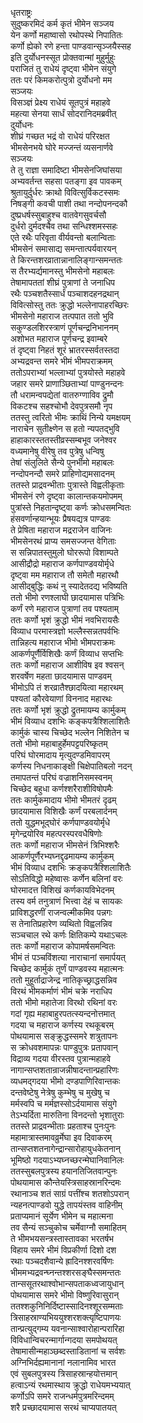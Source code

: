 धृतराष्ट्रः  
सुदुष्करमिदं कर्म कृतं भीमेन सञ्जय  
येन कर्णो महाष्वासो रथोपस्थे निपातितः  
कर्णो ह्येको रणे हन्ता पाण्डवान्सृञ्जयैस्सह  
इति दुर्योधनस्सूत प्रोक्तवान्मां मुहुर्मुहुः  
पराजितं तु राधेयं दृष्ट्वा भीमेन संयुगे  
ततः परं किमकरोत्पुत्रो दुर्योधनो मम  
सञ्जयः  
विसञ्ज्ञं प्रेक्ष्य राधेयं सूतपुत्रं महाहवे  
महत्या सेनया सार्धं सोदरानिदमब्रवीत्  
दुर्योधनः  
शीघ्रं गच्छत भद्रं वो राधेयं परिरक्षत  
भीमसेनभये घोरे मज्जन्तं व्यसनार्णवे  
सञ्जयः  
ते तु राज्ञा समादिष्टा भीमसेनजिघांसया  
अभ्यवर्तन्त सहसा पतङ्गा इव पावकम्  
श्रुतायुर्दुर्धरः क्राथो विवित्सुर्विकटस्समः  
निषङ्गी कवची पाशी तथा नन्दोपनन्दकौ  
दुष्प्रधर्षस्सुबाहुश्च वातवेगसुवर्चसौ  
दुर्धरो दुर्मदश्चैव तथा सन्धिश्शमस्सहः  
एते रथैः परिवृता वीर्यवन्तो बलान्विताः  
भीमसेनं समासाद्य समन्तात्पर्यवारयन्  
ते किरन्तशरव्रातान्नानालिङ्गान्समन्ततः  
स तैरभ्यर्द्यमानस्तु भीमसेनो महाबलः  
तेषामापततां शीघ्रं पुत्राणां ते जनाधिप  
रथैः पञ्चशतैस्सार्धं पञ्चाशदहनद्रथान्  
विवित्सोस्तु ततः क्रुद्धो भल्लेनापाहरच्छिरः  
भीमसेनो महाराज तत्पपात ततो भुवि  
सकुण्डलशिरस्त्राणं पूर्णचन्द्रनिभाननम्  
अशोभत महाराज पूर्णचन्द्र इवाम्बरे  
तं दृष्ट्वा निहतं शूरं भ्रातरस्सर्वतस्तदा  
अभ्यद्रवन्त समरे भीमं भीमपराक्रमम्  
ततोऽपराभ्यां भल्लाभ्यां पुत्रयोस्ते महाहवे  
जहार समरे प्राणाञ्छिताभ्यां पाण्डुनन्दनः  
तौ धरामन्वपद्येतां वातरुग्णाविव द्रुमौ  
विकटश्च सहश्चोभौ देवपुत्रसमौ नृप  
ततस्तु त्वरितो भीमः क्राथिं निन्ये यमक्षयम्  
नाराचेन सुतीक्ष्णेन स हतो न्यपतद्भुवि  
हाहाकारस्ततस्तीव्रस्सम्बभूव जनेश्वर  
वध्यमानेषु वीरेषु तव पुत्रेषु धन्विषु  
तेषां संलुलिते सैन्ये पुनर्भीमो महाबलः  
नन्दोपनन्दौ समरे प्राहिणोद्यमसादनम्  
ततस्ते प्राद्रवन्भीताः पुत्रास्ते विह्वलीकृताः  
भीमसेनं रणे दृष्ट्वा कालान्तकयमोपमम्  
पुत्रांस्ते निहतान्दृष्ट्वा कर्णः क्रोधसमन्वितः  
हंसवर्णान्हयान्भूयः प्रैषयद्यत्र पाण्डवः  
ते प्रेषिता महाराज मद्रराजेन वाजिनः  
भीमसेनरथं प्राप्य समसज्जन्त वेगिताः  
स सन्निपातस्तुमुलो घोररूपो विशाम्पते  
आसीद्रौद्रो महाराज कर्णपाण्डवयोर्मृधे  
दृष्ट्वा मम महाराज तौ समेतौ महारथौ  
आसीद्बुद्धिः कथं नु स्यादेतदद्य भविष्यति  
ततो भीमो रणश्लाघी छादयामास पत्रिभिः  
कर्णं रणे महाराज पुत्राणां तव पश्यताम्  
ततः कर्णो भृशं क्रुद्धो भीमं नवभिरायसैः  
विव्याध परमास्त्रज्ञो भल्लैस्सन्नतपर्वभिः  
तान्निहत्य महाराज भीमो भीमपराक्रमः  
आकर्णपूर्णैर्विशिखैः कर्णं विव्याध सप्तभिः  
ततः कर्णो महाराज आशीविष इव श्वसन्  
शरवर्षेण महता छादयामास पाण्डवम्  
भीमोऽपि तं शरव्रातैश्छादयित्वा महारथम्  
पश्यतां कौरवेयाणां विननाद महारथः  
ततः कर्णो भृशं क्रुद्धो द्रुतमायम्य कार्मुकम्  
भीमं विव्याध दशभिः कङ्कपत्रैश्शिलाशितैः  
कार्मुकं चास्य चिच्छेद भल्लेन निशितेन च  
ततो भीमो महाबाहुर्हेमपट्टपरिष्कृतम्  
परिघं घोरमादाय मृत्युदण्डमिवापरम्  
कर्णस्य निधनाकाङ्क्षी चिक्षेपातिबलो नदन्  
तमापतन्तं परिघं वज्राशनिसमस्वनम्  
चिच्छेद बहुधा कर्णश्शरैराशीविषोपमैः  
ततः कार्मुकमादाय भीमो भीमतरं दृढम्  
छादयामास विशिखैः कर्णं परबलार्दनम्  
ततो युद्धमभूद्घोरं कर्णपाण्डवयोर्मृधे  
मृगेन्द्रयोरिव महत्परस्परवधैषिणोः  
ततः कर्णो महाराज भीमसेनं त्रिभिश्शरैः  
आकर्णपूर्णैरभ्यघ्नद्दृढमायम्य कार्मुकम्  
भीमं विव्याध दशभिः क्रङ्कपत्रैश्शिलाशितैः  
सोऽतिविद्धो महेष्वासः कर्णेन बलिनां वरः  
घोरमादत्त विशिखं कर्णकायविभेदनम्  
तस्य वर्म तनुत्राणं भित्त्वा देहं च सायकः  
प्राविशद्धरणीं राजन्वल्मीकमिव पन्नगः  
स तेनातिप्रहारेण व्यथितो विह्वलन्निव  
सञ्चचाल रथे कर्णः क्षितिकम्पे यथाऽचलः  
ततः कर्णो महाराज कोपामर्षसमन्वितः  
भीमं तं पञ्चविंशत्या नाराचानां समार्पयत्  
चिच्छेद कार्मुकं तूर्णं पाण्डवस्य महात्मनः  
ततो मुहूर्ताद्राजेन्द्र नातिकृच्छ्राद्धसन्निव  
विरथं भीमकर्माणं भीमं चक्रे नराधिप  
ततो भीमो महातेजा विरथो रथिनां वरः  
गदां गृह्य महाबाहुरपतत्स्यन्दनोत्तमात्  
गदया च महाराज कर्णस्य रथकूबरम्  
पोथयामास सङ्क्रुद्धस्समरे शत्रुतापनः  
स क्रोधवशमापन्नः पाण्डुपुत्रः प्रतापवान्  
विद्राव्य गदया वीरस्तव पुत्रान्महाहवे  
नागान्सप्तशतान्राजन्नीषादन्तान्प्रहारिणः  
व्यधमद्गदया भीमो दण्डपाणिरिवान्तकः  
दन्तवेष्टेषु नेत्रेषु कुम्भेषु च मुखेषु च  
मर्मस्वपि च मर्मज्ञस्सोऽर्दयामास संयुगे  
तेऽभ्यर्दिता मारुतिना विनदन्तो भृशातुराः  
ततस्ते प्राद्रवन्भीताः प्रहताश्च पुनःपुनः  
महामात्रास्तमावव्रुर्मेघा इव दिवाकरम्  
तान्सप्तशतनागेन्द्रान्सारोहायुधकेतनान्  
भूमिष्ठो गदयाऽभ्यघ्नच्छरन्मेघानिवानिलः  
ततस्सुबलपुत्रस्य हयानतिजितवान्पुनः  
पोथयामास कौन्तेयस्त्रिसाहस्रानरिन्दमः  
रथानाञ्च शतं साग्रं पत्तींश्च शतशोऽपरान्  
न्यहनत्पाण्डवो युद्धे तापयंस्तव वाहिनीम्  
प्रताप्यमानं सूर्येण भीमेन च महात्मना  
तव सैन्यं सञ्चुकोच चर्मेवाग्नौ समाहितम्  
ते भीमभयसन्त्रस्तास्तावका भरतर्षभ  
विहाय समरे भीमं विप्रकीर्णा दिशो दश  
रथाः पञ्चदशैवान्ये ह्रादिनश्शरवर्षिणः  
भीममभ्यद्रवन्घ्नन्तश्शरसङ्घैस्समन्ततः  
तान्ससूतरथाश्वोभान्सपताकध्वजायुधान्  
पोथयामास समरे भीमो विष्णुरिवासुरान्  
ततश्शकुनिनिर्दिष्टास्सादिनश्शूरसम्मताः  
त्रिसाहस्राण्यभिययुश्शरशक्त्यृष्टिपाणयः  
तान्प्रत्युद्गम्य यवनान्साश्वारोहान्परारिहा  
विविधान्विचरन्मार्गान्गदया समपोथयत्  
तेषामासीन्महाञ्छब्दस्ताडितानां च सर्वशः  
अग्निभिर्दह्यमानानां नलानामिव भारत  
एवं सुबलपुत्रस्य त्रिसाहस्रान्हयोत्तमान्  
हत्वाऽन्यं रथमास्थाय क्रुद्धो राधेयमभ्ययात्  
कर्णोऽपि समरे राजन्धर्मपुत्रमरिन्दमम्  
शरै प्रच्छादयामास सरथं चाप्यपातयत्  
